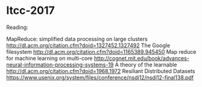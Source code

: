 # ltcc-2017

Reading:

MapReduce: simplified data processing on large clusters http://dl.acm.org/citation.cfm?doid=1327452.1327492
The Google filesystem http://dl.acm.org/citation.cfm?doid=1165389.945450
Map reduce for machine learning on multi-core http://cognet.mit.edu/book/advances-neural-information-processing-systems-19
A theory of the learnable http://dl.acm.org/citation.cfm?doid=1968.1972
Resiliant Distributed Datasets https://www.usenix.org/system/files/conference/nsdi12/nsdi12-final138.pdf
